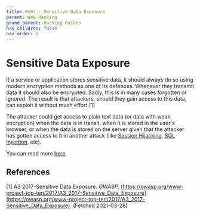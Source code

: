 ```yaml
---
title: 0x03 - Sensitive Data Exposure
parent: Web Hacking
grand_parent: Hacking Guides
has_children: false
nav_order: 3
---
```


# Sensitive Data Exposure
If a service or application stores sensitive data, it should always do so using modern encryption methods as one of its defences. Whenever they transmit data it should also be encrypted. Sadly, this is in many cases forgotten or ignored. The result is that attackers, should they gain access to this data, can exploit it without much effort.[1]

The attacker could get access to plain text data (or data with weak encryption) when the data is in transit, when it is stored in the user's browser, or when the data is stored on the server given that the attacker has gotten access to it in another attack (like [Session Hijacking](/pages/guides/web/authentication.html#session-hijacking), [SQL Injection](/pages/guides/web/injection.html#sql-injection), etc).

You can read more [here](https://owasp.org/www-project-top-ten/2017/A3_2017-Sensitive_Data_Exposure).

## References
[1] A3:2017-Sensitive Data Exposure. *OWASP*. [https://owasp.org/www-project-top-ten/2017/A3_2017-Sensitive_Data_Exposure](https://owasp.org/www-project-top-ten/2017/A3_2017-Sensitive_Data_Exposure). (Fetched 2021-03-28)<br>